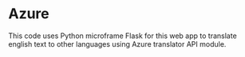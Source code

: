 # Azure

This code uses Python microframe Flask for this web app to translate english text to other languages using Azure translator API module.  
